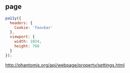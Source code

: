 ## page

```javascript
pa11y({
  headers: {
    Cookie: 'foo=bar'
  },
  viewport: {
    width: 1024,
    height: 768
  }
});
```

<p class="small"><a href="http://phantomjs.org/api/webpage/property/settings.html">http://phantomjs.org/api/webpage/property/settings.html</a></p>